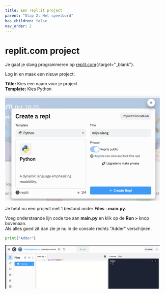```yaml
---
title: Een repl.it project
parent: "Stap 2: Het speelbord"
has_children: false
nav_order: 2
---
```


# replit.com project

Je gaat je slang programmeren op [replit.com](https://replit.com/login){:target="_blank"}.   

Log in en maak een nieuw project:  

__Title:__ Kies een naam voor je project  
__Template:__ Kies Python

![replit-project](/assets/images/02/replit-create-project.png)

Je hebt nu een project met 1 bestand onder __Files__ : __main.py__.  

Voeg onderstaande lijn code toe aan __main.py__ en klik op de __Run >__ knop bovenaan.  
Als alles goed zit dan zie je nu in de console rechts "Adder" verschijnen.  
```python
print("Adder")
```

![replit-project](/assets/images/02/replit-test.png)